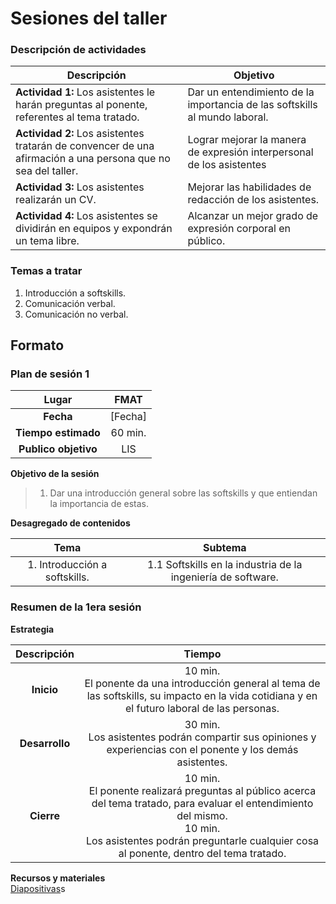 # Sesiones del taller

### Descripción de actividades
| Descripción | Objetivo|
|---|---|
| **Actividad 1:** Los asistentes le harán preguntas al ponente, referentes al tema tratado.| Dar un entendimiento de la importancia de las softskills al mundo laboral.|
| **Actividad 2:** Los asistentes tratarán de convencer de una afirmación a una persona que no sea del taller. | Lograr mejorar la manera de expresión interpersonal de los asistentes|
| **Actividad 3:** Los asistentes realizarán un CV. |	Mejorar las habilidades de redacción de los asistentes.|
| **Actividad 4:** Los asistentes se dividirán en equipos y expondrán un tema libre. |	Alcanzar un mejor grado de expresión corporal en público.|

### Temas a tratar

1.	Introducción a softskills.
2.	Comunicación verbal.
3.	Comunicación no verbal.

## Formato
### Plan de sesión 1

|**Lugar**|	FMAT|
|:---:|:---:|
| **Fecha** | [Fecha]|
| **Tiempo estimado** |	60 min.|
| **Publico objetivo** |	LIS |

**Objetivo de la sesión**

> 1.	Dar una introducción general sobre las softskills y que entiendan la importancia de estas.

**Desagregado de contenidos**

| **Tema** | **Subtema** |
|:---:|:---:|
| 1.	Introducción a softskills. |1.1 Softskills en la industria de la ingeniería de software.|

### Resumen de la 1era sesión

**Estrategia**  

| **Descripción** |	**Tiempo** |
|:---:|:---:|
| **Inicio** | 10 min. <br>El ponente da una introducción general al tema de las softskills, su impacto en la vida cotidiana y en el futuro laboral de las personas. |
| **Desarrollo** | 30 min. <br>Los asistentes podrán compartir sus opiniones y experiencias con el ponente y los demás asistentes. |
| **Cierre** | 10 min.<br>  El ponente realizará preguntas al público acerca del tema tratado, para evaluar el entendimiento del mismo.<br>  10 min.<br>Los asistentes podrán preguntarle cualquier cosa al ponente, dentro del tema tratado. |

**Recursos y materiales**  
[Diapositivas](https://github.com/HectorCosgalla/DocumentosFIS/Documentos%20generales/Diapositivas%20Sesiones/sesion%201.pptx)s
